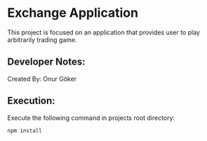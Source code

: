 # Exchange Application
This project is focused on an application that provides user to play arbitrarily trading game.

## Developer Notes:
Created By: Onur Göker

## Execution:
Execute the following command in projects root directory:
~~~
npm install
~~~
